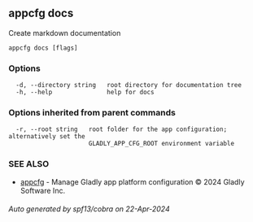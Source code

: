 ## appcfg docs

Create markdown documentation

```
appcfg docs [flags]
```

### Options

```
  -d, --directory string   root directory for documentation tree
  -h, --help               help for docs
```

### Options inherited from parent commands

```
  -r, --root string   root folder for the app configuration; alternatively set the
                      GLADLY_APP_CFG_ROOT environment variable
```

### SEE ALSO

* [appcfg](appcfg.md)	 - Manage Gladly app platform configuration © 2024 Gladly Software Inc.

###### Auto generated by spf13/cobra on 22-Apr-2024

